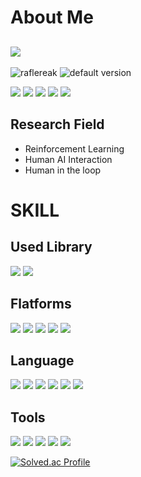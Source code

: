 # About Me
## [<img src="https://img.shields.io/badge/Notion Blog-000000?style=for-the-badge&logo=Notion&logoColor=white"/>](https://www.notion.so/raflereak/b93e571c118c41f5b51dc1dceb472f6c?pvs=4)

![raflereak](https://road-to-kaggle-grandmaster.vercel.app/api/simple/raflereak)
![default version](https://road-to-kaggle-grandmaster.vercel.app/api/badges/raflereak/{part})

![](http://github-profile-summary-cards.vercel.app/api/cards/profile-details?username=raflereak&theme=aura_dark)
![](http://github-profile-summary-cards.vercel.app/api/cards/repos-per-language?username=raflereak&theme=aura_dark) ![](http://github-profile-summary-cards.vercel.app/api/cards/most-commit-language?username=raflereak&theme=aura_dark)
![](https://github-readme-stats.vercel.app/api?username=raflereak&show_icons=true&theme=aura_dark) ![](http://github-profile-summary-cards.vercel.app/api/cards/productive-time?username=raflereak&theme=aura_dark&utcOffset=8)


## Research Field
- Reinforcement Learning
- Human AI Interaction
- Human in the loop 

# SKILL
## Used Library
<img src="https://img.shields.io/badge/TensorFlow-FF6F00?style=for-the-badge&logo=tensorflow&logoColor=white"/> <img src="https://img.shields.io/badge/flask-000000?style=for-the-badge&logo=flask&logoColor=white"/> 


## Flatforms
<img src="https://img.shields.io/badge/Windows-0078D4?style=for-the-badge&logo=windows 11&logoColor=white"/> <img src="https://img.shields.io/badge/Ubtuntu-E95420?style=for-the-badge&logo=Ubuntu&logoColor=white"/> <img src="https://img.shields.io/badge/Android-3DDC84?style=for-the-badge&logo=Android&logoColor=white"/> <img src="https://img.shields.io/badge/iOS-000000?style=for-the-badge&logo=ios&logoColor=white"/> <img src="https://img.shields.io/badge/Synology-B5B5B6?style=for-the-badge&logo=synology&logoColor=white"/>


## Language
<img src="https://img.shields.io/badge/Python-3776AB?style=for-the-badge&logo=python&logoColor=white"/> <img src="https://img.shields.io/badge/C-A8B9CC?style=for-the-badge&logo=C&logoColor=white"/> <img src="https://img.shields.io/badge/C++-00599C?style=for-the-badge&logo=cplusplus&logoColor=white"/> 
<img src="https://img.shields.io/badge/CSharp-239120?style=for-the-badge&logo=CSharp&logoColor=white"/> <img src="https://img.shields.io/badge/JavaScript-F7DF1E?style=for-the-badge&logo=JavaScript&logoColor=white"/> <img src="https://img.shields.io/badge/java-%23ED8B00.svg?style=for-the-badge&logo=java&logoColor=white"/>

## Tools
<img src="https://img.shields.io/badge/Visual Studio-5C2D91?style=for-the-badge&logo=visualstudio&logoColor=white"/> <img src="https://img.shields.io/badge/VS Code-007ACC?style=for-the-badge&logo=visualstudiocode&logoColor=white"/> <img src="https://img.shields.io/badge/Docker-2496ED?style=for-the-badge&logo=Docker&logoColor=white"/> <img src="https://img.shields.io/badge/Android-3DDC84?style=for-the-badge&logo=firebase&logoColor=white"/> <img src="https://img.shields.io/badge/AdobeAfterEffects-9999FF?style=for-the-badge&logo=AdobeAfterEffects&logoColor=white"/>


[![Solved.ac Profile](http://mazassumnida.wtf/api/v2/generate_badge?boj=raflereak)](https://solved.ac/raflereak/)

